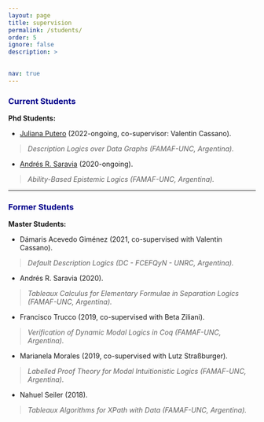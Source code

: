 ```yaml
---
layout: page
title: supervision
permalink: /students/
order: 5
ignore: false
description: >
 

nav: true
---
```


### <span style="color:darkblue">Current Students</span>
**Phd Students:**

* [Juliana Putero](https://julianaputero.github.io/) (2022-ongoing, co-supervisor: Valentin Cassano).
>*Description Logics over Data Graphs (FAMAF-UNC, Argentina).*

 * [Andrés R. Saravia](https://andresrsaravia.github.io/)  (2020-ongoing). 
>*Ability-Based Epistemic Logics (FAMAF-UNC, Argentina).*

***

### <span style="color:darkblue">Former Students</span>
**Master Students:**

* Dámaris Acevedo Giménez (2021, co-supervised with Valentin Cassano).
> *Default Description Logics (DC - FCEFQyN - UNRC, Argentina).*

* Andrés R. Saravia (2020). 
>*Tableaux Calculus for Elementary Formulae in Separation Logics (FAMAF-UNC, Argentina).*

* Francisco Trucco (2019, co-supervised with Beta Ziliani).
>*Verification of Dynamic Modal Logics in Coq (FAMAF-UNC, Argentina).*

* Marianela Morales (2019, co-supervised with Lutz Straßburger).
>*Labelled Proof Theory for Modal Intuitionistic Logics (FAMAF-UNC, Argentina).*

* Nahuel Seiler (2018).	
>*Tableaux Algorithms for XPath with Data (FAMAF-UNC, Argentina).*


